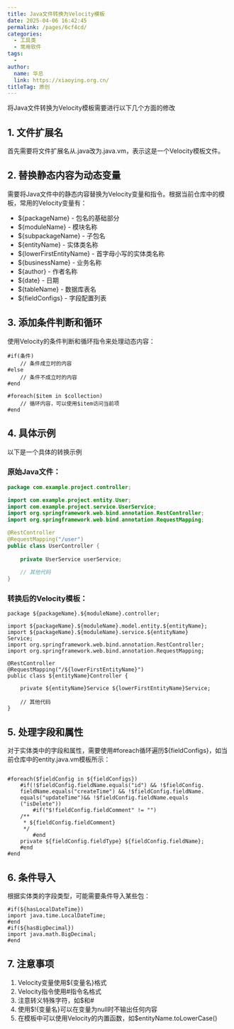 ```yaml
---
title: Java文件转换为Velocity模板
date: 2025-04-06 16:42:45
permalink: /pages/6cf4cd/
categories:
  - 工具类
  - 常用软件
tags:
  - 
author: 
  name: 华总
  link: https://xiaoying.org.cn/
titleTag: 原创
---
```



将Java文件转换为Velocity模板需要进行以下几个方面的修改

## 1. 文件扩展名

首先需要将文件扩展名从.java改为.java.vm，表示这是一个Velocity模板文件。

## 2. 替换静态内容为动态变量

需要将Java文件中的静态内容替换为Velocity变量和指令。根据当前仓库中的模板，常用的Velocity变量有：

- ${packageName} - 包名的基础部分
- ${moduleName} - 模块名称
- ${subpackageName} - 子包名
- ${entityName} - 实体类名称
- ${lowerFirstEntityName} - 首字母小写的实体类名称
- ${businessName} - 业务名称
- ${author} - 作者名称
- ${date} - 日期
- ${tableName} - 数据库表名
- ${fieldConfigs} - 字段配置列表

## 3. 添加条件判断和循环

使用Velocity的条件判断和循环指令来处理动态内容：

```velocity
#if(条件)
    // 条件成立时的内容
#else
    // 条件不成立时的内容
#end

#foreach($item in $collection)
    // 循环内容，可以使用$item访问当前项
#end
```

## 4. 具体示例

以下是一个具体的转换示例

### 原始Java文件：

```java
package com.example.project.controller;

import com.example.project.entity.User;
import com.example.project.service.UserService;
import org.springframework.web.bind.annotation.RestController;
import org.springframework.web.bind.annotation.RequestMapping;

@RestController
@RequestMapping("/user")
public class UserController {
    
    private UserService userService;
    
    // 其他代码
}

```

### 转换后的Velocity模板：

```velocity
package ${packageName}.${moduleName}.controller;

import ${packageName}.${moduleName}.model.entity.${entityName};
import ${packageName}.${moduleName}.service.${entityName}
Service;
import org.springframework.web.bind.annotation.RestController;
import org.springframework.web.bind.annotation.RequestMapping;

@RestController
@RequestMapping("/${lowerFirstEntityName}")
public class ${entityName}Controller {
    
    private ${entityName}Service ${lowerFirstEntityName}Service;
    
    // 其他代码
}

```

## 5. 处理字段和属性

对于实体类中的字段和属性，需要使用#foreach循环遍历${fieldConfigs}，如当前仓库中的entity.java.vm模板所示：

```

#foreach($fieldConfig in ${fieldConfigs})
    #if(!$fieldConfig.fieldName.equals("id") && !$fieldConfig.
    fieldName.equals("createTime") && !$fieldConfig.fieldName.
    equals("updateTime")&& !$fieldConfig.fieldName.equals
    ("isDelete"))
        #if("$!fieldConfig.fieldComment" != "")
    /**
     * ${fieldConfig.fieldComment}
     */
        #end
    private ${fieldConfig.fieldType} ${fieldConfig.fieldName};
    #end
#end
```

## 6. 条件导入

根据实体类的字段类型，可能需要条件导入某些包：

```velocity
#if(${hasLocalDateTime})
import java.time.LocalDateTime;
#end
#if(${hasBigDecimal})
import java.math.BigDecimal;
#end
```

## 7. 注意事项

1. Velocity变量使用${变量名}格式
2. Velocity指令使用#指令名格式
3. 注意转义特殊字符，如$和#
4. 使用$!{变量名}可以在变量为null时不输出任何内容
5. 在模板中可以使用Velocity的内置函数，如$entityName.toLowerCase()
